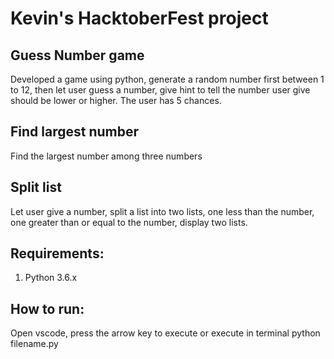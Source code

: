 # Kevin's HacktoberFest project
## Guess Number game
Developed a game using python, generate a random number first between 1 to 12, then let user guess a number, give hint to tell the number user give should be lower or higher. The user has 5 chances. 

## Find largest number
Find the largest number among three numbers

## Split list
Let user give a number, split a list into two lists, one less than the number, one greater than or equal to the number, display two lists.

## Requirements:
1. Python 3.6.x

## How to run:
Open vscode, press the arrow key to execute
or execute in terminal python filename.py